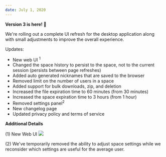 ```yaml
---
date: July 1, 2020
---
```


**Version 3 is here! 🎉**

We're rolling out a complete UI refresh for the desktop application along with small adjustments to improve the overall experience.

Updates:

- New web UI <sup>1</sup>
- Changed the space history to persist to the space, not to the current session (persists between page refreshes)
- Added auto generated nicknames that are saved to the browser
- Removed limit on the number of users in a space
- Added support for bulk downloads, zip, and deletion
- Increased the file expiration time to 60 minutes (from 30 minutes)
- Increased the space expiration time to 3 hours (from 1 hour)
- Removed settings panel<sup>2</sup>
- New changelog page
- Updated privacy policy and terms of service

**Additional Details**

(1) New Web UI
![](/images/changelog/3.0/updated-ui.jpg)

(2) We've temporarily removed the ability to adjust space settings while we reconsider which settings are useful for the average user.
